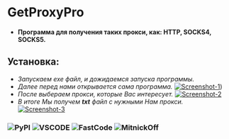 # GetProxyPro
+ **Программа для получения таких прокси, как: HTTP, SOCKS4, SOCKS5.**
## **Установка:**
+ *Запускаем exe файл, и дожидаемся запуска программы.*
 + *Далее перед нами открывается сама программа.*
<a href="https://imgbb.com/"><img src="https://i.ibb.co/J315rdH/Screenshot-1.png" alt="Screenshot-1" border="0"></a>)
  + *После выбераем прокси, которые Вас интересует.*
<a href="https://imgbb.com/"><img src="https://i.ibb.co/D9gNXsh/Screenshot-2.png" alt="Screenshot-2" border="0" /></a>
   + *В итоге Мы получем **txt** файл c нужными Нам прокси.*
<a href="https://ibb.co/v33hfPy"><img src="https://i.ibb.co/n77B4cd/Screenshot-3.png" alt="Screenshot-3" border="0" /></a>
### ![PyPI](https://img.shields.io/pypi/v/tkinter-page?color=orange&label=Tkinter%20%7C%20python%203.10&style=plastic) ![VSCODE](https://img.shields.io/static/v1?label=VSCODE&message=Code&color=<COLOR>) ![FastCode](https://img.shields.io/badge/Fast-Code-blue) ![MitnickOff](https://img.shields.io/badge/Mitnick-Off-blueviolet)

